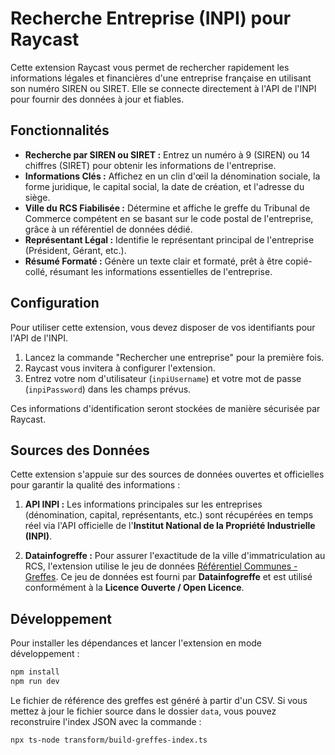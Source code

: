 # Recherche Entreprise (INPI) pour Raycast

Cette extension Raycast vous permet de rechercher rapidement les informations légales et financières d'une entreprise française en utilisant son numéro SIREN ou SIRET. Elle se connecte directement à l'API de l'INPI pour fournir des données à jour et fiables.

## Fonctionnalités

- **Recherche par SIREN ou SIRET :** Entrez un numéro à 9 (SIREN) ou 14 chiffres (SIRET) pour obtenir les informations de l'entreprise.
- **Informations Clés :** Affichez en un clin d'œil la dénomination sociale, la forme juridique, le capital social, la date de création, et l'adresse du siège.
- **Ville du RCS Fiabilisée :** Détermine et affiche le greffe du Tribunal de Commerce compétent en se basant sur le code postal de l'entreprise, grâce à un référentiel de données dédié.
- **Représentant Légal :** Identifie le représentant principal de l'entreprise (Président, Gérant, etc.).
- **Résumé Formaté :** Génère un texte clair et formaté, prêt à être copié-collé, résumant les informations essentielles de l'entreprise.

## Configuration

Pour utiliser cette extension, vous devez disposer de vos identifiants pour l'API de l'INPI.

1.  Lancez la commande "Rechercher une entreprise" pour la première fois.
2.  Raycast vous invitera à configurer l'extension.
3.  Entrez votre nom d'utilisateur (`inpiUsername`) et votre mot de passe (`inpiPassword`) dans les champs prévus.

Ces informations d'identification seront stockées de manière sécurisée par Raycast.

## Sources des Données

Cette extension s'appuie sur des sources de données ouvertes et officielles pour garantir la qualité des informations :

1.  **API INPI :** Les informations principales sur les entreprises (dénomination, capital, représentants, etc.) sont récupérées en temps réel via l'API officielle de l'**Institut National de la Propriété Industrielle (INPI)**.

2.  **Datainfogreffe :** Pour assurer l'exactitude de la ville d'immatriculation au RCS, l'extension utilise le jeu de données [Référentiel Communes - Greffes](https://opendata.datainfogreffe.fr/explore/assets/referentiel-communes-greffes/). Ce jeu de données est fourni par **Datainfogreffe** et est utilisé conformément à la **Licence Ouverte / Open Licence**.

## Développement

Pour installer les dépendances et lancer l'extension en mode développement :

```bash
npm install
npm run dev
```

Le fichier de référence des greffes est généré à partir d'un CSV. Si vous mettez à jour le fichier source dans le dossier `data`, vous pouvez reconstruire l'index JSON avec la commande :

```bash
npx ts-node transform/build-greffes-index.ts
```
